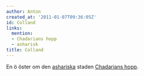 ```yaml
---
author: Anton
created_at: '2011-01-07T09:36:05Z'
id: Colland
links:
  mention:
  - Chadarians hopp
  - asharisk
title: Colland
---
```


En ö öster om den [ashariska] staden [Chadarians hopp].

  [ashariska]: asharisk
  [Chadarians hopp]: Chadarians_hopp
